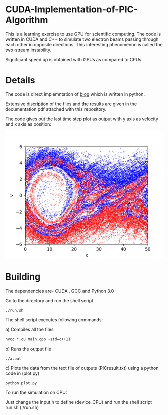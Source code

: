 # CUDA-Implementation-of-PIC-Algorithm

This is a learning exercise to use GPU for scientific computing. The code is written in CUDA and C++ to simulate two electron beams passing through each other in opposite directions. This interesting phenomenon is called the two-stream instability.

Significant speed up is obtained with GPUs as compared to CPUs 

# Details
The code is direct implemntation of [blog](https://medium.com/swlh/create-your-own-plasma-pic-simulation-with-python-39145c66578b) which is written in python.

Extensive discription of the files and the results are given in the documentation.pdf attached with this repository. 

The code gives out the last time step plot as output with y axis as velocity and x axis as position:

![Time step = 50 sec](pic_output_t50.png)

# Building

The dependencies are- CUDA , GCC and Python 3.0

Go to the directory and run the shell script 

```
./run.sh
```

The shell script executes following commands:

a) Compiles all the files 
```
nvcc *.cu main.cpp -std=c++11
```

b) Runs the output file

```
./a.out
```

c) Plots the data from the text file of outputs (PICresult.txt) using a python code in (plot.py) 

```
python plot.py
```

To run the simulation on CPU:

Just change the input.h to define (device_CPU) and run the shell script run.sh (./run.sh)
